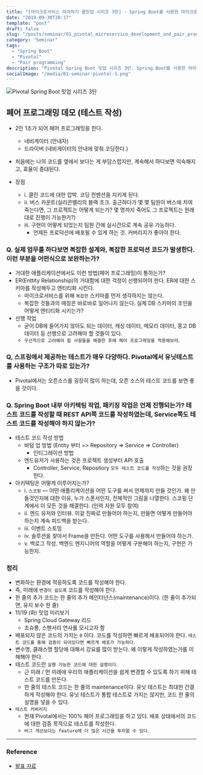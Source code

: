 ```yaml
---
title: "[마이크로서비스 따라하기 꿀밋업 시리즈 3탄] - Spring Boot를 사용한 마이크로서비스 개발과 페어 프로그래밍 데모"
date: "2019-09-30T20:17"
template: "post"
draft: false
slug: "/posts/seminar/01_pivotal_microservice_development_and_pair_programming/"
category: "Seminar"
tags:
  - "Spring Boot"
  - "Pivotal"
  - "Pair programming"
description: "Pivotal Spring Boot 밋업 시리즈 3탄. Spring Boot를 사용한 마이크로서비스 개발(로컬 환경) & 페어 프로그래밍 데모 (테스트 작성)."
socialImage: "/media/01-seminar-pivotal-1.png"
---
```


![Pivotal Spring Boot 밋업 시리즈 3탄](/media/01-seminar-pivotal-1.png)


## 페어 프로그래밍 데모 (테스트 작성)

- 2인 1조가 되어 페어 프로그래밍을 한다.

  - 네비게이터 (안내자)
  - 드라이버 (네비게이터의 안내에 맞춰 코딩한다.)
- 처음에는 나의 코드를 옆에서 보다는 게 부담스럽지만, 계속해서 하다보면 익숙해지고, 효율이 증대된다.
- 장점 
  - i. 클린 코드에 대한 압박. 코딩 컨벤션을 지키게 된다.
  - ii. 버스 카운트(실리콘밸리의 블랙 조크. 출근하다가 몇 몇 팀원이 버스에 치여 죽는다면, 그 프로젝트는 어떻게 되는가? 몇 명까지 죽어도 그 프로젝트는 원래대로 진행이 가능한가?)
  - iii. 구현이 어떻게 되었는지 팀원 간에 실시간으로 계속 공유 가능하다.
    - 언제든 프로덕션에 배포될 수 있게 하는 것. 커버리지가 좋아야 한다.



### Q. 실제 업무를 하다보면 복잡한 설계와, 복잡한 프로덕션 코드가 발생한다. 이런 부분을 어떤식으로 보완하는가?

- 거대한 애플리케이션에서도 이런 방법(페어 프로그래밍)이 통하는가?
- ER(Enttity Relationship)의 거대함에 대한 걱정이 선행되어야 한다. ER에 대한 스키마를 작성해두고 엔티티화 시킨다.
  - 마이크로서비스를 위해 `복잡한` 스키마를 먼저 생각하지는 않는다.
  - 복잡한 것들과의 매칭은 바로바로 일어나지 않는다. 실제 DB 스키마의 조인을 어떻게 엔티티화 시키는가?
- 선행 작업
  - 굳이 DB에 들어가지 않아도 되는 데이터, 캐싱 데이터, 메모리 데이터, 몽고 DB 데이터 등 선행으로 고려해야 할 것들이 있다.
  - `우선적으로 고려해야 할 사항들을 해결한 후에 페어 프로그래밍을 적용해보라`.



### Q, 스프링에서 제공하는 테스트가 매우 다양하다. Pivotal에서 유닛테스트를 사용하는 구조가 따로 있는가?

- Pivotal에서는 오픈소스를 굉장히 많이 하는데, 오픈 소스의 테스트 코드를 보면 좋을 것이다.



### Q. Spring Boot 내부 아키텍팅 작업, 패키징 작업은 언제 진행되는가? 테스트 코드를 작성할 때 REST API쪽 코드를 작성하였는데, Service쪽도 테스트 코드를 작성해야 하지 않는가?

- 테스트 코드 작성 방법
  - 바텀 업 방법 (Entity 부터 => Repository => Service => Controller)
    - 인티그레이션 방법
  - 엔드유저가 사용하는 것은 프로젝트 생성부터 API 호출
    - Controller, Service, Repository `모두 테스트 코드를 작성`하는 것을 권장한다.
- 아키텍팅은 어떻게 이루어지는가?
  - i. `스코핑` — 어떤 애플리케이션을 어떤 도구를 써서 언제까지 만들 것인가. 왜 만들것인지에 대한 이유, 누가 스폰서인지, 전체적인 그림을 나열한다. 스코핑 단계에서 이 모든 것을 해결한다. (인력 자원 모두 참여)
  - ii. 엔드 유저와 인터뷰. 이걸 진짜로 만들어야 하는지, 만들면 어떻게 만들어야 하는지 계속 피드백을 받는다.
  - iii. 이벤트 스토밍
  - iv. 솔루션을 찾아서 Frame을 만든다. 어떤 도구를 사용해서 만들어야 하는가.
  - v. 백로그 작성. 백엔드 엔지니어의 역할을 어떻게 구분해야 하는지, 구현은 가능한지.



### 정리

- 변화하는 환경에 적응하도록 코드를 작성해야 한다.
- 즉, 미래에 `변경이 쉽도록` 코드를 작성해야 한다.
- 한 줄의 추가 코드는 한 줄의 추가 메인터넌스(maintenance)이다. (한 줄이 추가되면, 유지 보수 한 줄)
- 11/19 (화) 밋업 미리보기
  - Spring Cloud Gateway 리드
  - 조슈롱, 스펜서리 연사롤 모시고자 함
- 배포되지 않은 코드의 가치는 `0` 이다. 코드를 작성하면 빠르게 배포되어야 한다. `테스트 코드를 통해 검증이 되어있다면 빠르게 배포가 가능하다`.
- 변수명, 클래스명 할당에 대해서 강요를 많이 받는다. 왜 이렇게 작성하였는가를 이해해야 한다.
- 테스트 코드란 `실행 가능한 코드에 대한 설명이다`. 
  - 근 미래 / 먼 미래에 우리의 애플리케이션을 쉽게 변경할 수 있도록 하기 위해 테스트 코드를 만든다.
  - 한 줄의 테스트 코드는 한 줄의 maintenance이다. 유닛 테스트는 최대한 간결하게 작성해야 한다. 유닛 테스트가 통합 테스트로 가지는 않지만, 코드 한 줄의 설명을 넣을 수 있다.
- `테스트 커버리지`
  - 현재 Pivotal에서는 100% 페어 프로그래밍을 하고 있다. 배포 상태에서의 코드에 대한 검증 목적으로 테스트를 작성한다.
  - `버그 개선보다는 feature에 더 많은 시간을 투자할 수 있다`.



---



### Reference

- [발표 자료](https://www.slideshare.net/PivotalKorea/20190930-meetupspring-bootxp)